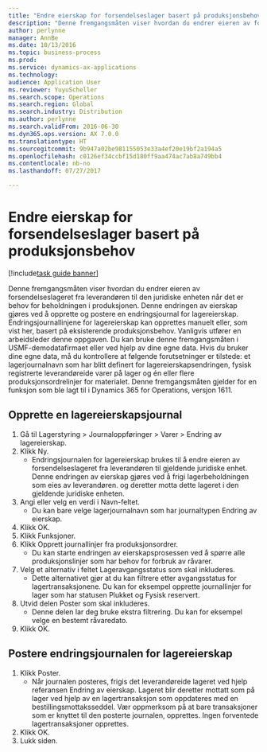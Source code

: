 ```yaml
---
title: "Endre eierskap for forsendelseslager basert på produksjonsbehov"
description: "Denne fremgangsmåten viser hvordan du endrer eieren av forsendelseslageret fra leverandøren til den juridiske enheten når det er behov for beholdningen i produksjonen."
author: perlynne
manager: AnnBe
ms.date: 10/13/2016
ms.topic: business-process
ms.prod: 
ms.service: dynamics-ax-applications
ms.technology: 
audience: Application User
ms.reviewer: YuyuScheller
ms.search.scope: Operations
ms.search.region: Global
ms.search.industry: Distribution
ms.author: perlynne
ms.search.validFrom: 2016-06-30
ms.dyn365.ops.version: AX 7.0.0
ms.translationtype: HT
ms.sourcegitcommit: 9b947a02be981155053e33a4ef20e19bf2a194a5
ms.openlocfilehash: c0126ef34ccbf15d180ff9aa474ac7ab8a749bb4
ms.contentlocale: nb-no
ms.lasthandoff: 07/27/2017

---
```

# <a name="change-the-ownership-of-consignment-inventory-based-on-production-demand"></a>Endre eierskap for forsendelseslager basert på produksjonsbehov

[!include[task guide banner](../../includes/task-guide-banner.md)]

Denne fremgangsmåten viser hvordan du endrer eieren av forsendelseslageret fra leverandøren til den juridiske enheten når det er behov for beholdningen i produksjonen. Denne endringen av eierskap gjøres ved å opprette og postere en endringsjournal for lagereierskap. Endringsjournallinjene for lagereierskap kan opprettes manuelt eller, som vist her, basert på eksisterende produksjonsbehov. Vanligvis utfører en arbeidsleder denne oppgaven. Du kan bruke denne fremgangsmåten i USMF-demodatafirmaet eller ved hjelp av dine egne data. Hvis du bruker dine egne data, må du kontrollere at følgende forutsetninger er tilstede: et lagerjournalnavn som har blitt definert for lagereierskapsendringen, fysisk registrerte leverandøreide varer på lager og én eller flere produksjonsordrelinjer for materialet. Denne fremgangsmåten gjelder for en funksjon som ble lagt til i Dynamics 365 for Operations, versjon 1611.


## <a name="create-an-inventory-ownership-journal"></a>Opprette en lagereierskapsjournal
1. Gå til Lagerstyring > Journaloppføringer > Varer > Endring av lagereierskap.
2. Klikk Ny.
    * Endringsjournalen for lagereierskap brukes til å endre eieren av forsendelseslageret fra leverandøren til gjeldende juridiske enhet. Denne endringen av eierskap gjøres ved å frigi lagerbeholdningen som eies av leverandøren. og deretter motta dette lageret i den gjeldende juridiske enheten.  
3. Angi eller velg en verdi i Navn-feltet.
    * Du kan bare velge lagerjournalnavn som har journaltypen Endring av eierskap.  
4. Klikk OK.
5. Klikk Funksjoner.
6. Klikk Opprett journallinjer fra produksjonsordrer.
    * Du kan starte endringen av eierskapsprosessen ved å spørre alle produksjonslinjer som har behov for forbruk av råvarer.  
7. Velg et alternativ i feltet Lageravgangsstatus som skal inkluderes.
    * Dette alternativet gjør at du kan filtrere etter avgangsstatus for lagertransaksjonene. Du kan for eksempel opprette journallinjer for lager som har statusen Plukket og Fysisk reservert.  
8. Utvid delen Poster som skal inkluderes.
    * Denne delen lar deg bruke ekstra filtrering. Du kan for eksempel velge en bestemt råvaredato.  
9. Klikk OK.

## <a name="post-the-inventory-ownership-change-journal"></a>Postere endringsjournalen for lagereierskap
1. Klikk Poster.
    * Når journalen posteres, frigis det leverandøreide lageret ved hjelp referansen Endring av eierskap. Lageret blir deretter mottatt som på lager ved hjelp av en lagertransaksjon som oppdateres med en bestillingsmottaksseddel. Vær oppmerksom på at bare transaksjoner som er knyttet til den posterte journalen, opprettes. Ingen forventede lagertransaksjoner opprettes.  
2. Klikk OK.
3. Lukk siden.

